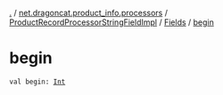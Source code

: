 [.](../../../index.md) / [net.dragoncat.product_info.processors](../../index.md) / [ProductRecordProcessorStringFieldImpl](../index.md) / [Fields](index.md) / [begin](./begin.md)

# begin

`val begin: `[`Int`](https://kotlinlang.org/api/latest/jvm/stdlib/kotlin/-int/index.html)